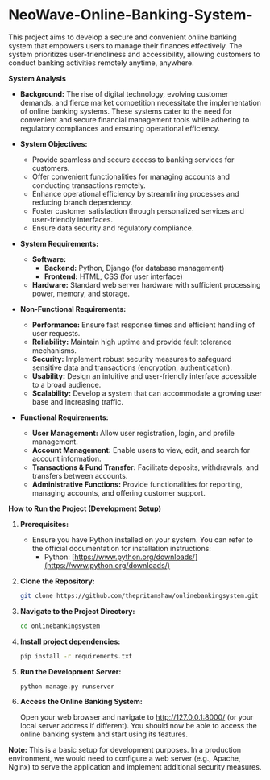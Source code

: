 # NeoWave-Online-Banking-System-

This project aims to develop a secure and convenient online banking system that empowers users to manage their finances effectively. The system prioritizes user-friendliness and accessibility, allowing customers to conduct banking activities remotely anytime, anywhere.

**System Analysis**

* **Background:** The rise of digital technology, evolving customer demands, and fierce market competition necessitate the implementation of online banking systems. These systems cater to the need for convenient and secure financial management tools while adhering to regulatory compliances and ensuring operational efficiency.

* **System Objectives:**

    * Provide seamless and secure access to banking services for customers.
    * Offer convenient functionalities for managing accounts and conducting transactions remotely.
    * Enhance operational efficiency by streamlining processes and reducing branch dependency.
    * Foster customer satisfaction through personalized services and user-friendly interfaces.
    * Ensure data security and regulatory compliance.

* **System Requirements:**

    * **Software:**
        * **Backend:** Python, Django (for database management)
        * **Frontend:** HTML, CSS (for user interface)
    * **Hardware:** Standard web server hardware with sufficient processing power, memory, and storage.

* **Non-Functional Requirements:**

    * **Performance:** Ensure fast response times and efficient handling of user requests.
    * **Reliability:** Maintain high uptime and provide fault tolerance mechanisms.
    * **Security:** Implement robust security measures to safeguard sensitive data and transactions (encryption, authentication).
    * **Usability:** Design an intuitive and user-friendly interface accessible to a broad audience.
    * **Scalability:** Develop a system that can accommodate a growing user base and increasing traffic.

* **Functional Requirements:**

    * **User Management:** Allow user registration, login, and profile management.
    * **Account Management:** Enable users to view, edit, and search for account information.
    * **Transactions & Fund Transfer:** Facilitate deposits, withdrawals, and transfers between accounts.
    * **Administrative Functions:** Provide functionalities for reporting, managing accounts, and offering customer support.

**How to Run the Project (Development Setup)**

1. **Prerequisites:**
    * Ensure you have Python installed on your system. You can refer to the official documentation for installation instructions:
        * Python: [https://www.python.org/downloads/](https://www.python.org/downloads/)

2. **Clone the Repository:**

    ```bash
    git clone https://github.com/thepritamshaw/onlinebankingsystem.git
    ```

3. **Navigate to the Project Directory:**

    ```bash
    cd onlinebankingsystem
    ```

4. **Install project dependencies:**

    ```bash
    pip install -r requirements.txt
    ```

5. **Run the Development Server:**

    ```bash
    python manage.py runserver
    ```

6. **Access the Online Banking System:**

    Open your web browser and navigate to http://127.0.0.1:8000/ (or your local server address if different). You should now be able to access the online banking system and start using its features.

**Note:** This is a basic setup for development purposes. In a production environment, we would need to configure a web server (e.g., Apache, Nginx) to serve the application and implement additional security measures.
